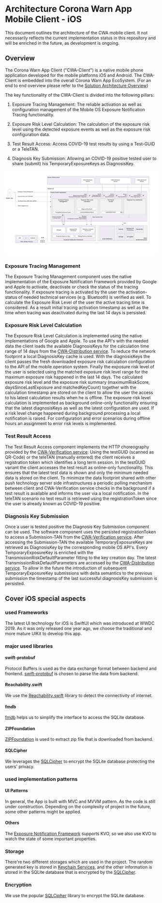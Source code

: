 # Architecture Corona Warn App Mobile Client - iOS

This document outlines the architecture of the CWA mobile client. It not necessarily reflects the current implementation status in this repository and will be enriched in the future, as development is ongoing.

## Overview
The Corona Warn App Client ("CWA-Client") is a native mobile phone application developed for the mobile platforms iOS and Android. The CWA-Client is embedded into the overall Corona Warn App EcoSystem. (For an end to end overview please refer to the [Solution Architecture Overview](https://github.com/corona-warn-app/cwa-documentation/blob/master/solution_architecture.md))

The key functionality of the CWA-Client is divided into the following pillars:
1. Exposure Tracing Management: The reliable activation as well as configuration management of the Mobile OS Exposure Notification Tracing functionality.

2. Exposure Risk Level Calculation: The calculation of the exposure risk level using the detected exposure events as well as the exposure risk configuration data.

3. Test Result Access: Access COVID-19 test results by using a Test-GUID or a TeleTAN.

4. Diagnosis Key Submission: Allowing an COVID-19 positive tested user to share (submit) his TemporaryExposureKeys as DiagnosisKey.

![Overview Diagram](./images/Architecture_Overview_v1.svg)

### Exposure Tracing Management
The Exposure Tracing Management component uses the native implementation of the Exposure Notification Framework provided by Google and Apple to activate, deactivate or check the status of the tracing functionality. If exposure tracing is activated by the user the activation-status of needed technical services (e.g. Bluetooth) is verified as well. To calculate the Exposure Risk Level of the user the active tracing time is considered. As a result initial tracing activation timestamp as well as the time when tracing was deactivated during the last 14 days is persisted.

### Exposure Risk Level Calculation
The Exposure Risk Level Calculation is implemented using the native implementations of Google and Apple. To use the API's with the needed data the client loads the available DiagnosisKeys for the calculation time range of 14 days from the [CWA-Distribution service](https://github.com/corona-warn-app/cwa-server/blob/master/docs/architecture-overview.md). To reduce the network footprint a local DiagnosisKey cache is used. With the diagnosisKeys the client passes the fresh downloaded exposure risk calculation configuration to the API of the mobile operation system. Finally the exposure risk level of the user is selected using the matched exposure risk level range for the maximum exposure risk happened in the last 14 days. The calculated exposure risk level and the exposure risk summary (maximumRiskScore, daysSinceLastExposure and matchedKeyCount) together with the calculation timestamp are stored on the client to allow the user the access to his latest calculation results when he is offline. The exposure risk level calculation is implemented as background online-only functionality ensuring that the latest diagnosisKeys as well as the latest configuration are used. If a risk level change happened during background processing a local notification is raised. For configuration and error scenarios during offline hours an assignment to error risk levels is implemented.

### Test Result Access
The Test Result Access component implements the HTTP choreography provided by the [CWA-Verification service](https://github.com/corona-warn-app/cwa-verification-server/blob/master/docs/architecture-overview.md). Using the testGUID (scanned as QR-Code) or the teleTAN (manually entered) the client receives a registration token which identifies a long term session. In the testGUID variant the client accesses the test result as online-only functionality. This ensures that the latest test data is shown and only the minimum needed data is stored on the client. To minimize the data footprint shared with other push technology server side infrastructures a periodic polling mechanism between client and CWA-Verification service checks in the background if a test result is available and informs the user via a local notification. In the teleTAN scenario no test result is retrieved using the registrationToken since the user is already known as COVID-19 positive.

### Diagnosis Key Submission
Once a user is tested positive the Diagnosis Key Submission component can be used. The software component uses the persisted registrationToken to access a Submission-TAN from the [CWA-Verification service](https://github.com/corona-warn-app/cwa-verification-server/blob/master/docs/architecture-overview.md). After accessing the Submission-TAN the available TemporaryExposureKeys are retrieved as DiagnosisKey by the corresponding mobile OS API's. Every TemporaryExposureKey is enriched with the TransmissionRiskDefaultParameter fitting to the key creation day. The latest TransmissionRiskDefaultParameters are accessed by the [CWA-Distribution service](https://github.com/corona-warn-app/cwa-verification-server/blob/master/docs/architecture-overview.md). To allow in the future the introduction of subsequent TemporaryExposureKey submissions with delta semantics to the previous submission the timestamp of the last successful diagnosisKey submission is persisted.

## Cover iOS special aspects
### used Frameworks
The latest UI technology for iOS is SwiftUI which was introduced at WWDC 2019. As it was only released one year ago, we choose the traditional and more mature UIKit to develop this app.
### major used libraries
#### swift-protobuf
Protocol Buffers is used as the data exchange format between backend and frontend. [swift-protobuf](https://github.com/apple/swift-protobuf) is chosen to parse the data from backend.
#### Reachability.swift
We use the [Reachability.swift](https://github.com/ashleymills/Reachability.swift) library to detect the connectivity of internet.
#### fmdb
[fmdb](https://github.com/ccgus/fmdb) helps us to simplify the interface to access the SQLite database.
#### ZIPFoundation
[ZIPFoundation](https://github.com/weichsel/ZIPFoundation) is used to extract zip file that is downloaded from backend.
#### SQLCipher
We leverages the [SQLCipher](https://github.com/sqlcipher/sqlcipher) to encrypt the SQLite database protecting the users' privacy.

### used implementation patterns
#### UI Patterns
In general, the App is built with MVC and MVVM pattern. As the code is still under construction. Depending on the complexity of project in the future, some other patterns might be applied.
#### Others
The [Exposure Notification Framework](https://developer.apple.com/documentation/exposurenotification) supports KVO, so we also use KVO to watch the state of some important properties.
### Storage
There're two different storages which are used in the project. The random generated key is stored in [Keychain Services](https://developer.apple.com/documentation/security/keychain_services), and the other information is stored in the SQLite database that is encrypted by the [SQLCipher](https://github.com/sqlcipher/sqlcipher).
### Encryption
We use the popular [SQLCipher](https://github.com/sqlcipher/sqlcipher) library to encrypt the SQLite database.
